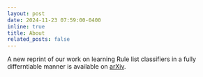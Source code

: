 ```yaml
---
layout: post
date: 2024-11-23 07:59:00-0400
inline: true
title: About
related_posts: false
---
```


A new reprint of our work on learning Rule list classifiers in a fully differntiable manner is available on  <a href="https://arxiv.org/pdf/2411.06428">  arXiv<a>.